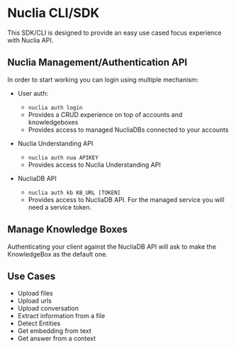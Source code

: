 # Nuclia CLI/SDK

This SDK/CLI is designed to provide an easy use cased focus experience with Nuclia API.

## Nuclia Management/Authentication API

In order to start working you can login using multiple mechanism:

- User auth:
  - `nuclia auth login`
  - Provides a CRUD experience on top of accounts and knowledgeboxes
  - Provides access to managed NucliaDBs connected to your accounts

- Nuclia Understanding API
  - `nuclia auth nua APIKEY`
  - Provides access to Nuclia Understanding API

- NucliaDB API
  - `nuclia auth kb KB_URL [TOKEN]`
  - Provides access to NucliaDB API. For the managed service you will need a service token.

## Manage Knowledge Boxes



Authenticating your client against the NucliaDB API will ask to make the KnowledgeBox as the default one.

## Use Cases

- Upload files
- Upload urls
- Upload conversation
- Extract information from a file
- Detect Entities
- Get embedding from text
- Get answer from a context
